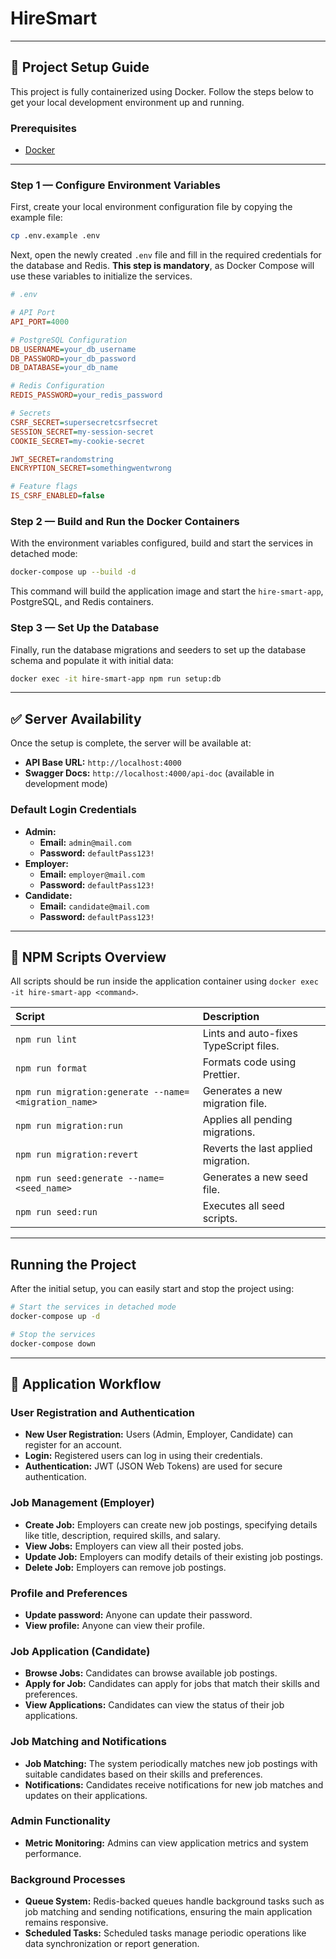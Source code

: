 # HireSmart

---

## 🚀 Project Setup Guide

This project is fully containerized using Docker. Follow the steps below to get your local development environment up and running.

### Prerequisites

- [Docker](https://www.docker.com/get-started)

---

### Step 1 — Configure Environment Variables

First, create your local environment configuration file by copying the example file:

```bash
cp .env.example .env
```

Next, open the newly created `.env` file and fill in the required credentials for the database and Redis. **This step is mandatory**, as Docker Compose will use these variables to initialize the services.

```ini
# .env

# API Port
API_PORT=4000

# PostgreSQL Configuration
DB_USERNAME=your_db_username
DB_PASSWORD=your_db_password
DB_DATABASE=your_db_name

# Redis Configuration
REDIS_PASSWORD=your_redis_password

# Secrets
CSRF_SECRET=supersecretcsrfsecret
SESSION_SECRET=my-session-secret
COOKIE_SECRET=my-cookie-secret

JWT_SECRET=randomstring
ENCRYPTION_SECRET=somethingwentwrong

# Feature flags
IS_CSRF_ENABLED=false
```

### Step 2 — Build and Run the Docker Containers

With the environment variables configured, build and start the services in detached mode:

```bash
docker-compose up --build -d
```

This command will build the application image and start the `hire-smart-app`, PostgreSQL, and Redis containers.

### Step 3 — Set Up the Database

Finally, run the database migrations and seeders to set up the database schema and populate it with initial data:

```bash
docker exec -it hire-smart-app npm run setup:db
```

---

## ✅ Server Availability

Once the setup is complete, the server will be available at:

- **API Base URL:** `http://localhost:4000`
- **Swagger Docs:** `http://localhost:4000/api-doc` (available in development mode)

### Default Login Credentials

- **Admin:**
  - **Email:** `admin@mail.com`
  - **Password:** `defaultPass123!`
- **Employer:**
  - **Email:** `employer@mail.com`
  - **Password:** `defaultPass123!`
- **Candidate:**
  - **Email:** `candidate@mail.com`
  - **Password:** `defaultPass123!`

---

## 📜 NPM Scripts Overview

All scripts should be run inside the application container using `docker exec -it hire-smart-app <command>`.

| Script                                               | Description                            |
| :--------------------------------------------------- | :------------------------------------- |
| `npm run lint`                                       | Lints and auto-fixes TypeScript files. |
| `npm run format`                                     | Formats code using Prettier.           |
| `npm run migration:generate --name=<migration_name>` | Generates a new migration file.        |
| `npm run migration:run`                              | Applies all pending migrations.        |
| `npm run migration:revert`                           | Reverts the last applied migration.    |
| `npm run seed:generate --name=<seed_name>`           | Generates a new seed file.             |
| `npm run seed:run`                                   | Executes all seed scripts.             |

---

## Running the Project

After the initial setup, you can easily start and stop the project using:

```bash
# Start the services in detached mode
docker-compose up -d

# Stop the services
docker-compose down
```

---

## 🚀 Application Workflow

### User Registration and Authentication

- **New User Registration:** Users (Admin, Employer, Candidate) can register for an account.
- **Login:** Registered users can log in using their credentials.
- **Authentication:** JWT (JSON Web Tokens) are used for secure authentication.

### Job Management (Employer)

- **Create Job:** Employers can create new job postings, specifying details like title, description, required skills, and salary.
- **View Jobs:** Employers can view all their posted jobs.
- **Update Job:** Employers can modify details of their existing job postings.
- **Delete Job:** Employers can remove job postings.

### Profile and Preferences

- **Update password:** Anyone can update their password.
- **View profile:** Anyone can view their profile.

### Job Application (Candidate)

- **Browse Jobs:** Candidates can browse available job postings.
- **Apply for Job:** Candidates can apply for jobs that match their skills and preferences.
- **View Applications:** Candidates can view the status of their job applications.

### Job Matching and Notifications

- **Job Matching:** The system periodically matches new job postings with suitable candidates based on their skills and preferences.
- **Notifications:** Candidates receive notifications for new job matches and updates on their applications.

### Admin Functionality

- **Metric Monitoring:** Admins can view application metrics and system performance.

### Background Processes

- **Queue System:** Redis-backed queues handle background tasks such as job matching and sending notifications, ensuring the main application remains responsive.
- **Scheduled Tasks:** Scheduled tasks manage periodic operations like data synchronization or report generation.
